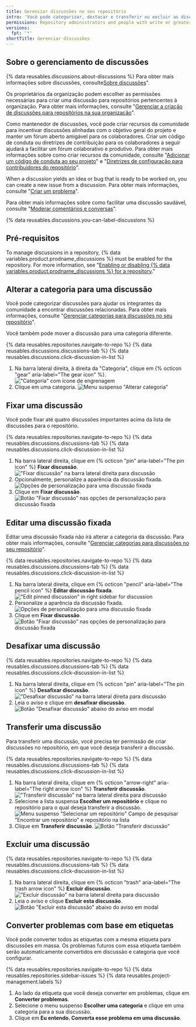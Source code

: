 ```yaml
---
title: Gerenciar discussões no seu repositório
intro: 'Você pode categorizar, destacar e transferir ou excluir as discussões de um repositório.'
permissions: Repository administrators and people with write or greater access to a repository can manage discussions in the repository.
versions:
  fpt: '*'
shortTitle: Gerenciar discussões
---
```



## Sobre o gerenciamento de discussões

{% data reusables.discussions.about-discussions %} Para obter mais informações sobre discussões, consulte[Sobre discussões](/discussions/collaborating-with-your-community-using-discussions/about-discussions)".

Os proprietários da organização podem escolher as permissões necessárias para criar uma discussão para repositórios pertencentes à organização. Para obter mais informações, consulte "[Gerenciar a criação de discussões para repositórios na sua organização](/organizations/managing-organization-settings/managing-discussion-creation-for-repositories-in-your-organization)".

Como mantenedor de discussões, você pode criar recursos da comunidade para incentivar discussões alinhadas com o objetivo geral do projeto e manter um fórum aberto amigável para os colaboradores. Criar um código de conduta ou diretrizes de contribuição para os colaboradores a seguir ajudará a facilitar um fórum colaborativo e produtivo. Para obter mais informações sobre como criar recursos da comunidade, consulte "[Adicionar um código de conduta ao seu projeto](/communities/setting-up-your-project-for-healthy-contributions/adding-a-code-of-conduct-to-your-project)" e "[Diretrizes de configuração para contribuidores do repositório](/communities/setting-up-your-project-for-healthy-contributions/setting-guidelines-for-repository-contributors)".

When a discussion yields an idea or bug that is ready to be worked on, you can create a new issue from a discussion. Para obter mais informações, consulte "[Criar um problema](/issues/tracking-your-work-with-issues/creating-an-issue#creating-an-issue-from-a-discussion)".

Para obter mais informações sobre como facilitar uma discussão saudável, consulte "[Moderar comentários e conversas](/communities/moderating-comments-and-conversations)".

{% data reusables.discussions.you-can-label-discussions %}

## Pré-requisitos

To manage discussions in a repository, {% data variables.product.prodname_discussions %} must be enabled for the repository. For more information, see "[Enabling or disabling {% data variables.product.prodname_discussions %} for a repository](/github/administering-a-repository/enabling-or-disabling-github-discussions-for-a-repository)."

## Alterar a categoria para uma discussão

Você pode categorizar discussões para ajudar os integrantes da comunidade a encontrar discussões relacionadas. Para obter mais informações, consulte "[Gerenciar categorias para discussões no seu repositório](/discussions/managing-discussions-for-your-community/managing-categories-for-discussions-in-your-repository)".

Você também pode mover a discussão para uma categoria diferente.

{% data reusables.repositories.navigate-to-repo %}
{% data reusables.discussions.discussions-tab %}
{% data reusables.discussions.click-discussion-in-list %}
1. Na barra lateral direita, à direita da "Categoria", clique em {% octicon "gear" aria-label="The gear icon" %}. !["Categoria" com ícone de engrenagem](/assets/images/help/discussions/category-in-sidebar.png)
1. Clique em uma categoria. ![Menu suspenso "Alterar categoria"](/assets/images/help/discussions/change-category-drop-down.png)

## Fixar uma discussão

Você pode fixar até quatro discussões importantes acima da lista de discussões para o repositório.

{% data reusables.repositories.navigate-to-repo %}
{% data reusables.discussions.discussions-tab %}
{% data reusables.discussions.click-discussion-in-list %}
1. Na barra lateral direita, clique em {% octicon "pin" aria-label="The pin icon" %} **Fixar discussão**. !["Fixar discussão" na barra lateral direita para discussão](/assets/images/help/discussions/click-pin-discussion.png)
1. Opcionalmente, personalize a aparência da discussão fixada. ![Opções de personalização para uma discussão fixada](/assets/images/help/discussions/customize-pinned-discussion.png)
1. Clique em **Fixar discussão**. ![Botão "Fixar discussão" nas opções de personalização para discussão fixada](/assets/images/help/discussions/click-pin-discussion-button.png)

## Editar uma discussão fixada

Editar uma discussão fixada não irá alterar a categoria da discussão. Para obter mais informações, consulte "[Gerenciar categorias para discussões no seu repositório](/discussions/managing-discussions-for-your-community/managing-categories-for-discussions-in-your-repository)".

{% data reusables.repositories.navigate-to-repo %}
{% data reusables.discussions.discussions-tab %}
{% data reusables.discussions.click-discussion-in-list %}
1. Na barra lateral direita, clique em {% octicon "pencil" aria-label="The pencil icon" %} **Editar discussão fixada**. !["Edit pinned discussion" in right sidebar for discussion](/assets/images/help/discussions/click-edit-pinned-discussion.png)
1. Personalize a aparência da discussão fixada. ![Opções de personalização para uma discussão fixada](/assets/images/help/discussions/customize-pinned-discussion.png)
1. Clique em **Fixar discussão**. ![Botão "Fixar discussão" nas opções de personalização para discussão fixada](/assets/images/help/discussions/click-pin-discussion-button.png)

## Desafixar uma discussão

{% data reusables.repositories.navigate-to-repo %}
{% data reusables.discussions.discussions-tab %}
{% data reusables.discussions.click-discussion-in-list %}
1. Na barra lateral direita, clique em {% octicon "pin" aria-label="The pin icon" %} **Desafixar discussão**. !["Desafixar discussão" na barra lateral direita para discussão](/assets/images/help/discussions/click-unpin-discussion.png)
1. Leia o aviso e clique em **desafixar discussão**. ![Botão "Desafixar discussão" abaixo do aviso em modal](/assets/images/help/discussions/click-unpin-discussion-button.png)

## Transferir uma discussão

Para transferir uma discussão, você precisa ter permissão de criar discussões no repositório, em que você deseja transferir a discussão.

{% data reusables.repositories.navigate-to-repo %}
{% data reusables.discussions.discussions-tab %}
{% data reusables.discussions.click-discussion-in-list %}
1. Na barra lateral direita, clique em {% octicon "arrow-right" aria-label="The right arrow icon" %} **Transferir discussão**. !["Transferir discussão" na barra lateral direita para discussão](/assets/images/help/discussions/click-transfer-discussion.png)
1. Selecione a lista suspensa **Escolher um repositório** e clique no repositório para o qual deseja transferir a discussão. ![Menu suspenso "Selecionar um repositório" Campo de pesquisar "Encontrar um repositório" e repositório na lista](/assets/images/help/discussions/use-choose-a-repository-drop-down.png)
1. Clique em **Transferir discussão**. ![Botão "Transferir discussão"](/assets/images/help/discussions/click-transfer-discussion-button.png)

## Excluir uma discussão

{% data reusables.repositories.navigate-to-repo %}
{% data reusables.discussions.discussions-tab %}
{% data reusables.discussions.click-discussion-in-list %}
1. Na barra lateral direita, clique em {% octicon "trash" aria-label="The trash arrow icon" %} **Excluir discussão**. !["Excluir discussão" na barra lateral direita para discussão](/assets/images/help/discussions/click-delete-discussion.png)
1. Leia o aviso e clique **Excluir esta discussão**. ![Botão "Excluir esta discussão" abaixo do aviso em modal](/assets/images/help/discussions/click-delete-this-discussion-button.png)

## Converter problemas com base em etiquetas

Você pode converter todos as etiquetas com a mesma etiqueta para discussões em massa. Os problemas futuros com essa etiqueta também serão automaticamente convertidos em discussão e categoria que você configurar.

{% data reusables.repositories.navigate-to-repo %}
{% data reusables.repositories.sidebar-issues %}
{% data reusables.project-management.labels %}
1. Ao lado da etiqueta que você deseja converter em problemas, clique em **Converter problemas**.
1. Selecione o menu suspenso **Escolher uma categoria** e clique em uma categoria para a sua discussão.
1. Clique em **Eu entendo. Converta esse problema em uma discussão**.
